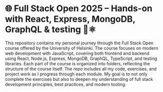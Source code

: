 # 🌐 Full Stack Open 2025 – Hands-on with React, Express, MongoDB, GraphQL & testing 🧪⚛️
This repository contains my personal journey through the Full Stack Open course offered by the University of Helsinki. The course focuses on modern web development with JavaScript, covering both frontend and backend using React, Node.js, Express, MongoDB, GraphQL, TypeScript, and testing libraries. Each part of the course is organized into folders, reflecting the structure of the course itself. The repo includes all my code, exercises, and project work as I progress through each module. My goal is to not only complete the exercises but also to deepen my understanding of full stack development principles, best practices, and modern tooling.
